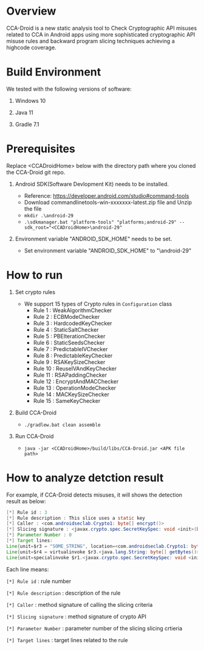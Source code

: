 # Overview

CCA-Droid is a new static analysis tool to Check Cryptographic API misuses related to CCA in Android apps using more sophisticated cryptographic API misuse rules and backward program slicing techniques achieving a highcode coverage.

# Build Environment

We tested with the following versions of software:

1. Windows 10

2. Java 11

3. Gradle 7.1

# Prerequisites

Replace <CCADroidHome\> below with the directory path where you cloned the CCA-Droid git repo.

1. Android SDK(Software Devlopment Kit) needs to be installed.
      - Reference: https://developer.android.com/studio#command-tools
      - Download commandlinetools-win-xxxxxxx-latest.zip file and Unzip the file
      - `mkdir .\android-29`
      - `.\sdkmanager.bat "platform-tools" "platforms;android-29" --sdk_root="<CCADroidHome>\android-29"`

2. Environment variable "ANDROID_SDK_HOME" needs to be set.
   - Set environment variable "ANDROID_SDK_HOME" to "<CCADroidHome>\android-29"

# How to run

1. Set crypto rules
   - We support 15 types of Crypto rules in `Configuration` class
      - Rule 1 : WeakAlgorithmChecker
      - Rule 2 : ECBModeChecker
      - Rule 3 : HardcodedKeyChecker
      - Rule 4 : StaticSaltChecker
      - Rule 5 : PBEIterationChecker
      - Rule 6 : StaticSeedsChecker
      - Rule 7 : PredictableIVChecker
      - Rule 8 : PredictableKeyChecker
      - Rule 9 : RSAKeySizeChecker
      - Rule 10 : ReuseIVAndKeyChecker
      - Rule 11 : RSAPaddingChecker
      - Rule 12 : EncryptAndMACChecker
      - Rule 13 : OperationModeChecker
      - Rule 14 : MACKeySizeChecker
      - Rule 15 : SameKeyChecker

2. Build CCA-Droid
      - `./gradlew.bat clean assemble`

3. Run CCA-Droid
      - `java -jar <CCADroidHome>/build/libs/CCA-Droid.jar <APK file path>` 

# How to analyze detction result

For example, if CCA-Droid detects misuses, it will shows the detection result as below:

```java
[*] Rule id : 3
[*] Rule description : This slice uses a static key
[*] Caller : <com.androidseclab.Crypto1: byte[] encrypt()>
[*] Slicing signature : <javax.crypto.spec.SecretKeySpec: void <init>(byte[],java.lang.String)>
[*] Parameter Number : 0
[*] Target lines:
Line{unit=$r3 = "SOME_STRING", location=<com.androidseclab.Crypto1: byte[] encrypt()>, number=3}
Line{unit=$r4 = virtualinvoke $r3.<java.lang.String: byte[] getBytes()>(), location=<com.androidseclab.Crypto1: byte[] encrypt()>, number=4}
Line{unit=specialinvoke $r1.<javax.crypto.spec.SecretKeySpec: void <init>(byte[],java.lang.String)>($r4, "AES"), location=<com.androidseclab.Crypto1: byte[] encrypt()>, number=6}
```

Each line means:

`[*] Rule id` : rule number

`[*] Rule description` : description of the rule

`[*] Caller` : method signature of calling the slicing criteria

`[*] Slicing signature` : method signature of crypto API

`[*] Parameter Number` : parameter number of the slicing slicing crtieria

`[*] Target lines` : target lines related to the rule